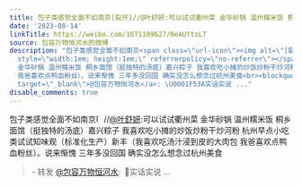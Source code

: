```yaml
---
title: 包子类感觉全面不如南京[裂开]//@叶舒妍:可以试试衢州菜 金华砂锅 温州糯米饭 桐乡面馆（挺独特的汤底）嘉兴粽子 我喜欢吃小摊的炒饭炒粉干炒河粉 杭州早点小吃...
date: '2023-08-14'
linkTitle: https://weibo.com/1671109627/NeAUYtzLT
source: 包容万物恒河水的微博
description: "包子类感觉全面不如南京<span class=\"url-icon\"><img alt=\"[裂开]\" src=\"https://h5.sinaimg.cn/m/emoticon/icon/default/fc_liekai-9df295d44f.png\"
  style=\"width:1em; height:1em;\" referrerpolicy=\"no-referrer\"></span>//<a href=\"https://weibo.com/n/%E5%8F%B6%E8%88%92%E5%A6%8D\">@叶舒妍</a>:可以试试衢州菜
  金华砂锅 温州糯米饭 桐乡面馆（挺独特的汤底）嘉兴粽子 我喜欢吃小摊的炒饭炒粉干炒河粉 杭州早点小吃类试试知味观（标准化生产）新丰（我喜欢吃汤汁浸到皮的大肉包
  我爸喜欢点鸭血粉丝）。说来惭愧 三年多没回国 确实没怎么想念过杭州美食<br><blockquote> - 转发 <a href=\"https://weibo.com/1671109627\"
  target=\"_blank\">@包容万物恒河水</a>: \U0001F53A实话实说 ..."
disable_comments: true
---
```

包子类感觉全面不如南京<span class="url-icon"><img alt="[裂开]" src="https://h5.sinaimg.cn/m/emoticon/icon/default/fc_liekai-9df295d44f.png" style="width:1em; height:1em;" referrerpolicy="no-referrer"></span>//<a href="https://weibo.com/n/%E5%8F%B6%E8%88%92%E5%A6%8D">@叶舒妍</a>:可以试试衢州菜 金华砂锅 温州糯米饭 桐乡面馆（挺独特的汤底）嘉兴粽子 我喜欢吃小摊的炒饭炒粉干炒河粉 杭州早点小吃类试试知味观（标准化生产）新丰（我喜欢吃汤汁浸到皮的大肉包 我爸喜欢点鸭血粉丝）。说来惭愧 三年多没回国 确实没怎么想念过杭州美食<br><blockquote> - 转发 <a href="https://weibo.com/1671109627" target="_blank">@包容万物恒河水</a>: 🔺实话实说 ...